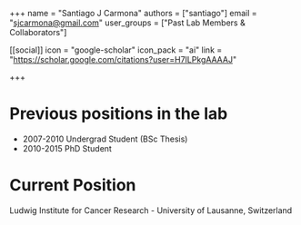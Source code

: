 +++
name = "Santiago J Carmona"
authors = ["santiago"]
email = "sjcarmona@gmail.com"
user_groups = ["Past Lab Members & Collaborators"]

[[social]]
 icon = "google-scholar"
 icon_pack = "ai"
 link = "https://scholar.google.com/citations?user=H7ILPkgAAAAJ"

+++

# Previous positions in the lab

 * 2007-2010 Undergrad Student (BSc Thesis)
 * 2010-2015 PhD Student 

# Current Position

Ludwig Institute for Cancer Research - University of Lausanne, Switzerland
